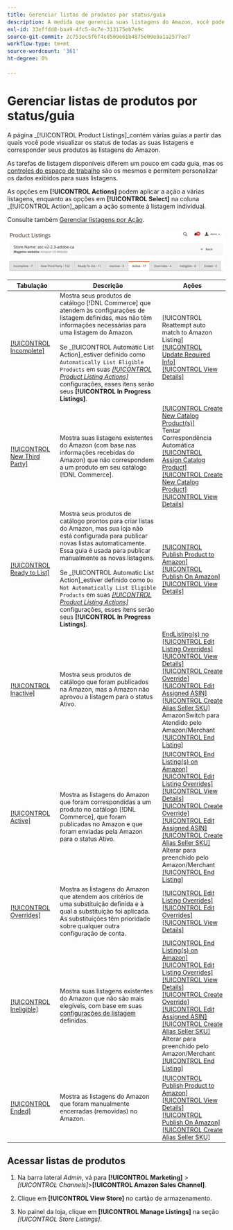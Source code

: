 ```yaml
---
title: Gerenciar listas de produtos por status/guia
description: À medida que gerencia suas listagens do Amazon, você pode aplicar ações às suas listagens de acordo com o status.
exl-id: 33effdd8-baa9-4fc5-8c7e-313175eb7e9c
source-git-commit: 2c753ec5f6f4cd509e61b4875e09e9a1a2577ee7
workflow-type: tm+mt
source-wordcount: '361'
ht-degree: 0%

---
```


# Gerenciar listas de produtos por status/guia

A página _[!UICONTROL Product Listings]_contém várias guias a partir das quais você pode visualizar os status de todas as suas listagens e corresponder seus produtos às listagens do Amazon.

As tarefas de listagem disponíveis diferem um pouco em cada guia, mas os [controles do espaço de trabalho](./workspace-controls.md) são os mesmos e permitem personalizar os dados exibidos para suas listagens.

As opções em **[!UICONTROL Actions]** podem aplicar a ação a várias listagens, enquanto as opções em **[!UICONTROL Select]** na coluna _[!UICONTROL Action]_aplicam a ação somente à listagem individual.

Consulte também [Gerenciar listagens por Ação](./managing-listings-by-action.md).

![Guias Listagens do Produto](assets/amazon-product-listings-tabs.png)

| Tabulação | Descrição | Ações |
|--- |--- |--- |
| [[!UICONTROL Incomplete]](./incomplete-listings.md) | Mostra seus produtos de catálogo [!DNL Commerce] que atendem às configurações de listagem definidas, mas não têm informações necessárias para uma listagem do Amazon.<br><br>Se  _[!UICONTROL Automatic List Action]_estiver definido como  `Automatically List Eligible Products` em suas  [_[!UICONTROL Product Listing Actions]_](./product-listing-actions.md) configurações, esses itens serão seus **[!UICONTROL In Progress Listings]**. | [!UICONTROL Reattempt auto match to Amazon Listing]<br>[[!UICONTROL Update Required Info]](./amazon-manually-update-incomplete-listing.md)<br>[[!UICONTROL View Details]](./product-listing-details.md) |
| [[!UICONTROL New Third Party]](./new-third-party-listings.md) | Mostra suas listagens existentes do Amazon (com base nas informações recebidas do Amazon) que não correspondem a um produto em seu catálogo [!DNL Commerce]. | [[!UICONTROL Create New Catalog Product(s)]](./creating-assigning-catalog-products.md)<br>Tentar Correspondência Automática<br>[[!UICONTROL Assign Catalog Product]](./creating-assigning-catalog-products.md)<br>[[!UICONTROL Create New Catalog Product]](./creating-assigning-catalog-products.md)<br>[[!UICONTROL View Details]](./product-listing-details.md) |
| [[!UICONTROL Ready to List]](./ready-to-list.md) | Mostra seus produtos de catálogo prontos para criar listas do Amazon, mas sua loja não está configurada para publicar novas listas automaticamente. Essa guia é usada para publicar manualmente as novas listagens.<br><br>Se  _[!UICONTROL Automatic List Action]_estiver definido como  `Do Not Automatically List Eligible Products` em suas  [_[!UICONTROL Product Listing Actions]_](./product-listing-actions.md) configurações, esses itens serão seus **[!UICONTROL In Progress Listings]**. | [[!UICONTROL Publish Product to Amazon]](./publish-listings-manually.md)<br>[[!UICONTROL Publish On Amazon]](./publish-listings-manually.md)<br>[[!UICONTROL View Details]](./product-listing-details.md) |
| [[!UICONTROL Inactive]](./inactive-listings.md) | Mostra seus produtos de catálogo que foram publicados na Amazon, mas a Amazon não aprovou a listagem para o status Ativo. | [ EndListing(s) no ](./end-listings-manually.md)<br>[[!UICONTROL Edit Listing Overrides]](./creating-editing-overrides.md)<br>[[!UICONTROL View Details]](./product-listing-details.md)<br>[[!UICONTROL Create Override]](./creating-editing-overrides.md)<br>[[!UICONTROL Edit Assigned ASIN]](./edit-assigned-asin.md)<br>[[!UICONTROL Create Alias Seller SKU]](./create-alias-seller-sku.md#region-specific)<br>AmazonSwitch para Atendido pelo Amazon/Merchant<br>[[!UICONTROL End Listing]](./end-listings-manually.md) |
| [[!UICONTROL Active]](./active-listings.md) | Mostra as listagens do Amazon que foram correspondidas a um produto no catálogo [!DNL Commerce], que foram publicadas no Amazon e que foram enviadas pela Amazon para o status Ativo. | [[!UICONTROL End Listing(s) on Amazon]](./end-listings-manually.md)<br>[[!UICONTROL Edit Listing Overrides]](./creating-editing-overrides.md)<br>[[!UICONTROL View Details]](./product-listing-details.md)<br>[[!UICONTROL Create Override]](./creating-editing-overrides.md)<br>[[!UICONTROL Edit Assigned ASIN]](./edit-assigned-asin.md)<br>[[!UICONTROL Create Alias Seller SKU]](./create-alias-seller-sku.md#region-specific)<br>Alterar para preenchido pelo Amazon/Merchant<br>[[!UICONTROL End Listing]](./end-listings-manually.md) |
| [[!UICONTROL Overrides]](./overrides.md) | Mostra as listagens do Amazon que atendem aos critérios de uma substituição definida e à qual a substituição foi aplicada. As substituições têm prioridade sobre qualquer outra configuração de conta. | [[!UICONTROL Edit Listing Overrides]](./creating-editing-overrides.md)<br>[[!UICONTROL Edit Overrides]](./creating-editing-overrides.md)<br>[[!UICONTROL View Details]](./product-listing-details.md) |
| [[!UICONTROL Ineligible]](./ineligible-listings.md) | Mostra suas listagens existentes do Amazon que não são mais elegíveis, com base em suas [configurações de listagem](./listing-settings.md) definidas. | [[!UICONTROL End Listing(s) on Amazon]](./end-listings-manually.md)<br>[[!UICONTROL Edit Listing Overrides]](./creating-editing-overrides.md)<br>[[!UICONTROL View Details]](./product-listing-details.md)<br>[[!UICONTROL Create Override]](./creating-editing-overrides.md)<br>[[!UICONTROL Edit Assigned ASIN]](./edit-assigned-asin.md)<br>[[!UICONTROL Create Alias Seller SKU]](./create-alias-seller-sku.md#region-specific)<br>Alterar para preenchido pelo Amazon/Merchant<br>[[!UICONTROL End Listing]](./end-listings-manually.md) |
| [[!UICONTROL Ended]](./ended-listings.md) | Mostra as listagens do Amazon que foram manualmente encerradas (removidas) no Amazon. | [[!UICONTROL Publish Product to Amazon]](./publish-listings-manually.md)<br>[[!UICONTROL View Details]](./product-listing-details.md)<br>[[!UICONTROL Publish On Amazon]](./publish-listings-manually.md)<br>[[!UICONTROL Create Alias Seller SKU]](./create-alias-seller-sku.md#region-specific) |

## Acessar listas de produtos

1. Na barra lateral _Admin_, vá para **[!UICONTROL Marketing]** > _[!UICONTROL Channels]_>**[!UICONTROL Amazon Sales Channel]**.

1. Clique em **[!UICONTROL View Store]** no cartão de armazenamento.

1. No painel da loja, clique em **[!UICONTROL Manage Listings]** na seção _[!UICONTROL Store Listings]_.

